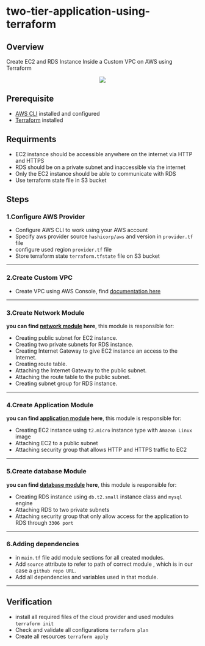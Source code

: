 # two-tier-application-using-terraform
## Overview
Create EC2 and RDS Instance Inside a Custom VPC on AWS using Terraform
<div align="center">
<img src="https://user-images.githubusercontent.com/47721226/222971471-8fee3398-2897-4dc3-a86e-edb92795507e.png">
</div>

## Prerequisite
* [AWS CLI](https://docs.aws.amazon.com/cli/latest/userguide/getting-started-install.html) installed and configured
* [Terraform](https://developer.hashicorp.com/terraform/downloads) installed

## Requirments
* EC2 instance should be accessible anywhere on the internet via HTTP and HTTPS
* RDS should be on a private subnet and inaccessible via the internet
* Only the EC2 instance should be able to communicate with RDS
* Use terraform state file in S3 bucket

## Steps

### 1.Configure AWS Provider 
* Configure AWS CLI to work using your AWS account
* Specify aws provider source `hashicorp/aws` and version in `provider.tf` file
* configure used region `provider.tf` file
* Store terraform state `terraform.tfstate` file on S3 bucket
---

### 2.Create Custom VPC
* Create VPC using AWS Console, find [documentation here](https://docs.aws.amazon.com/vpc/latest/userguide/working-with-vpcs.html#create-vpc-vpc-only)
---

### 3.Create Network Module
**you can find [network module](https://github.com/MariamGad/terraform-network-module) here**, this module is responsible for:
* Creating public subnet for EC2 instance.
* Creating two private subnets for RDS instance.
* Creating Internet Gateway to give EC2 instance an access to the Internet.
* Creating route table.
* Attaching the Internet Gateway to the public subnet.
* Attaching the route table to the public subnet.
* Creating subnet group for RDS instance.
---

### 4.Create Application Module 
**you can find [application module](https://github.com/MariamGad/terraform-application-module) here**, this module is responsible for:
* Creating EC2 instance using `t2.micro` instance type with `Amazon Linux` image
* Attaching EC2 to a public subnet 
* Attaching security group that allows HTTP and HTTPS traffic to EC2 
---

### 5.Create database Module
**you can find [database module](https://github.com/MariamGad/terraform-database-module) here**, this module is responsible for:
* Creating RDS instance using `db.t2.small` instance class and `mysql` engine
* Attaching RDS to two private subnets
* Attaching security group that only allow access for the application to RDS through `3306 port`
---

### 6.Adding dependencies
* in `main.tf` file add module sections for all created modules.
* Add `source` attribute to refer to path of correct module , which is in our case a `github repo URL`.
* Add all dependencies and variables used in that module.
---

## Verification
* install all required files of the cloud provider and used modules `terraform init`
* Check and validate all configurations `terraform plan`
* Create all resources `terraform apply`
